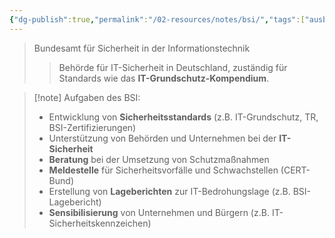 ```yaml
---
{"dg-publish":true,"permalink":"/02-resources/notes/bsi/","tags":["ausbildung/gfn/ap1/vorbereitung","sicherheit/it-sicherheit"],"noteIcon":"","updated":"2025-10-29T12:59:04.263+01:00"}
---
```


>Bundesamt für Sicherheit in der Informationstechnik 
>> Behörde für IT-Sicherheit in Deutschland, zuständig für Standards wie das **IT-Grundschutz-Kompendium**.

> [!note] Aufgaben des BSI:
> 
> - Entwicklung von **Sicherheitsstandards** (z.B. IT-Grundschutz, TR, BSI-Zertifizierungen)
> - Unterstützung von Behörden und Unternehmen bei der **IT-Sicherheit**
> - **Beratung** bei der Umsetzung von Schutzmaßnahmen
> - **Meldestelle** für Sicherheitsvorfälle und Schwachstellen (CERT-Bund)
> - Erstellung von **Lageberichten** zur IT-Bedrohungslage (z.B. BSI-Lagebericht)
> - **Sensibilisierung** von Unternehmen und Bürgern (z.B. IT-Sicherheitskennzeichen)

